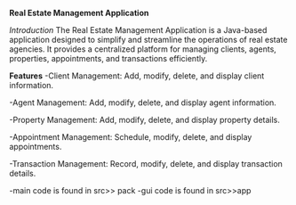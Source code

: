 **Real Estate Management Application**

*Introduction*
The Real Estate Management Application is a Java-based application designed to simplify and streamline the operations of real estate agencies. It provides a centralized platform for managing clients, agents, properties, appointments, and transactions efficiently.

**Features**
-Client Management: Add, modify, delete, and display client information.

-Agent Management: Add, modify, delete, and display agent information.

-Property Management: Add, modify, delete, and display property details.

-Appointment Management: Schedule, modify, delete, and display appointments.

-Transaction Management: Record, modify, delete, and display transaction details.

-main code is found in src>> pack
-gui code is found in src>>app

